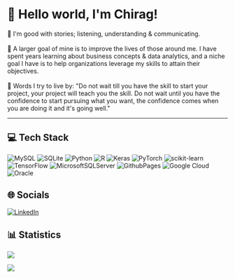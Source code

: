 # 👋 Hello world, I'm Chirag!
📖 I'm good with stories; listening, understanding & communicating.<br><br>🎯 A larger goal of mine is to improve the lives of those around me. I have spent years learning about business concepts & data analytics, and a niche goal I have is to help organizations leverage my skills to attain their objectives.<br><br>📜 Words I try to live by: "Do not wait till you have the skill to start your project, your project will teach you the skill. Do not wait until you have the confidence to start pursuing what you want, the confidence comes when you are doing it and it's going well."

---

## 💻 Tech Stack
![MySQL](https://img.shields.io/badge/mysql-4479A1.svg?style=plastic&logo=mysql&logoColor=white) ![SQLite](https://img.shields.io/badge/sqlite-%2307405e.svg?style=plastic&logo=sqlite&logoColor=white) ![Python](https://img.shields.io/badge/python-3670A0?style=plastic&logo=python&logoColor=ffdd54) ![R](https://img.shields.io/badge/r-%23276DC3.svg?style=plastic&logo=r&logoColor=white) ![Keras](https://img.shields.io/badge/Keras-%23D00000.svg?style=plastic&logo=Keras&logoColor=white) ![PyTorch](https://img.shields.io/badge/PyTorch-%23EE4C2C.svg?style=plastic&logo=PyTorch&logoColor=white) ![scikit-learn](https://img.shields.io/badge/scikit--learn-%23F7931E.svg?style=plastic&logo=scikit-learn&logoColor=white) ![TensorFlow](https://img.shields.io/badge/TensorFlow-%23FF6F00.svg?style=plastic&logo=TensorFlow&logoColor=white) ![MicrosoftSQLServer](https://img.shields.io/badge/Microsoft%20SQL%20Server-CC2927?style=plastic&logo=microsoft%20sql%20server&logoColor=white) ![GithubPages](https://img.shields.io/badge/github%20pages-121013?style=plastic&logo=github&logoColor=white) ![Google Cloud](https://img.shields.io/badge/GoogleCloud-%234285F4.svg?style=plastic&logo=google-cloud&logoColor=white) ![Oracle](https://img.shields.io/badge/Oracle-F80000?style=plastic&logo=oracle&logoColor=white)

## 🌐 Socials
[![LinkedIn](https://img.shields.io/badge/LinkedIn-%230077B5.svg?logo=linkedin&logoColor=white)](https://www.linkedin.com/in/chiragnemani/)

## 📊 Statistics
[![](https://visitcount.itsvg.in/api?id=chiragnemani&icon=5&color=0)](https://visitcount.itsvg.in)

![](https://github-readme-streak-stats.herokuapp.com/?user=chiragnemani&theme=dark&hide_border=false)<br/>
